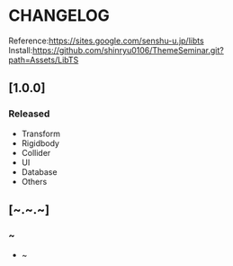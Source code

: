 # CHANGELOG

Reference:https://sites.google.com/senshu-u.jp/libts
Install:https://github.com/shinryu0106/ThemeSeminar.git?path=Assets/LibTS

## [1.0.0]
### Released
- Transform
- Rigidbody
- Collider
- UI
- Database
- Others

## [~.~.~]
### ~
- ~